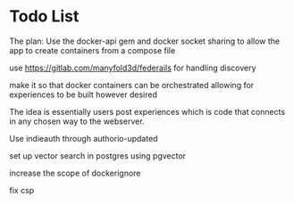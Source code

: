 # Todo List

The plan:
Use the docker-api gem and docker socket sharing to allow the app to create containers from a compose file

use <https://gitlab.com/manyfold3d/federails> for handling discovery

make it so that docker containers can be orchestrated allowing for experiences to be built however desired

The idea is essentially users post experiences which is code that connects in any chosen way to the webserver.

Use indieauth through authorio-updated

set up vector search in postgres using pgvector

increase the scope of dockerignore

fix csp
